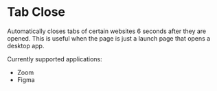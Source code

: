 # Tab Close
Automatically closes tabs of certain websites 6 seconds after they are opened. This is useful when the page is just a launch page that opens a desktop app.

Currently supported applications:
- Zoom
- Figma
